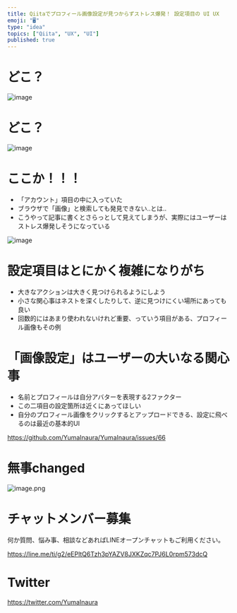 ```yaml
---
title: Qiitaでプロフィール画像設定が見つからずストレス爆発！ 設定項目の UI UX
emoji: "🖥"
type: "idea"
topics: ["Qiita", "UX", "UI"]
published: true
---
```


# どこ？


![image](https://user-images.githubusercontent.com/13635059/50552673-8fb6be00-0cdb-11e9-9cb3-6d09b286efb3.png)

# どこ？

![image](https://user-images.githubusercontent.com/13635059/50552678-a2c98e00-0cdb-11e9-8a78-109fa879f122.png)

# ここか！！！

- 「アカウント」項目の中に入っていた
- ブラウザで「画像」と検索しても発見できない‥とは‥
- こうやって記事に書くとさらっとして見えてしまうが、実際にはユーザーはストレス爆発しそうになっている

![image](https://user-images.githubusercontent.com/13635059/50552686-bd036c00-0cdb-11e9-9580-4917760f7c18.png)

# 設定項目はとにかく複雑になりがち

- 大きなアクションは大きく見つけられるようにしよう
- 小さな関心事はネストを深くしたりして、逆に見つけにくい場所にあっても良い
- 回数的にはあまり使われないけれど重要、っていう項目がある、プロフィール画像もその例

# 「画像設定」はユーザーの大いなる関心事

- 名前とプロフィールは自分アバターを表現する2ファクター
- この二項目の設定箇所は近くにあってほしい
- 自分のプロフィール画像をクリックするとアップロードできる、設定に飛べるのは最近の基本的UI


https://github.com/YumaInaura/YumaInaura/issues/66

# 無事changed

![image.png](https://qiita-image-store.s3.amazonaws.com/0/89618/a50a5bac-0876-89da-594f-296c0fb8f50f.png)








<!-- Update From Qiita API -->

# チャットメンバー募集


何か質問、悩み事、相談などあればLINEオープンチャットもご利用ください。

https://line.me/ti/g2/eEPltQ6Tzh3pYAZV8JXKZqc7PJ6L0rpm573dcQ





# Twitter


https://twitter.com/YumaInaura


<!-- Update From Qiita API -->


